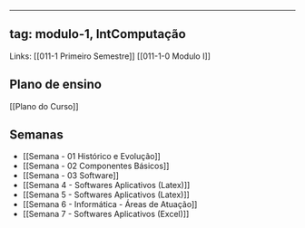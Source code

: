 

---
tag: modulo-1, IntComputação
---
Links: [[011-1 Primeiro Semestre]]  [[011-1-0 Modulo I]]

## Plano de ensino

[[Plano do Curso]]

## Semanas

- [[Semana - 01 Histórico e Evolução]]
- [[Semana - 02  Componentes Básicos]]
- [[Semana - 03 Software]]
- [[Semana 4 - Softwares Aplicativos (Latex)]]
- [[Semana 5 - Softwares Aplicativos (Latex)]]
- [[Semana 6 - Informática - Áreas de Atuação]]
- [[Semana 7 - Softwares Aplicativos (Excel)]]


